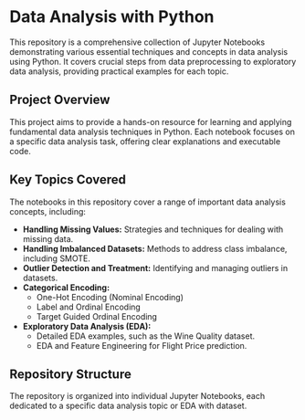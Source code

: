 # Data Analysis with Python

This repository is a comprehensive collection of Jupyter Notebooks demonstrating various essential techniques and concepts in data analysis using Python. It covers crucial steps from data preprocessing to exploratory data analysis, providing practical examples for each topic.

## Project Overview

This project aims to provide a hands-on resource for learning and applying fundamental data analysis techniques in Python. Each notebook focuses on a specific data analysis task, offering clear explanations and executable code.

## Key Topics Covered

The notebooks in this repository cover a range of important data analysis concepts, including:

* **Handling Missing Values:** Strategies and techniques for dealing with missing data.
* **Handling Imbalanced Datasets:** Methods to address class imbalance, including SMOTE.
* **Outlier Detection and Treatment:** Identifying and managing outliers in datasets.
* **Categorical Encoding:**
    * One-Hot Encoding (Nominal Encoding)
    * Label and Ordinal Encoding
    * Target Guided Ordinal Encoding
* **Exploratory Data Analysis (EDA):**
    * Detailed EDA examples, such as the Wine Quality dataset.
    * EDA and Feature Engineering for Flight Price prediction.

## Repository Structure

The repository is organized into individual Jupyter Notebooks, each dedicated to a specific data analysis topic or EDA with dataset.